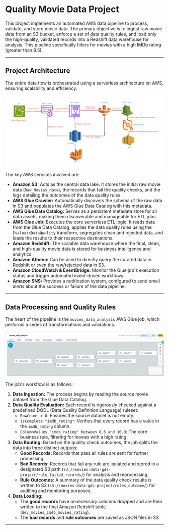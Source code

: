 # Quality Movie Data Project

This project implements an automated AWS data pipeline to process, validate, and store movie data. The primary objective is to ingest raw movie data from an S3 bucket, enforce a set of data quality rules, and load only the high-quality, validated records into a Redshift data warehouse for analysis. This pipeline specifically filters for movies with a high IMDb rating (greater than 8.5).

***

## Project Architecture

The entire data flow is orchestrated using a serverless architecture on AWS, ensuring scalability and efficiency.

![Project Architecture](AWS_MOVIE_DATA_PIPELINE.png)

The key AWS services involved are:

* **Amazon S3:** Acts as the central data lake. It stores the initial raw movie data (`Raw_Movies_data`), the records that fail the quality checks, and the logs detailing the outcomes of the data quality rules.
* **AWS Glue Crawler:** Automatically discovers the schema of the raw data in S3 and populates the AWS Glue Data Catalog with this metadata.
* **AWS Glue Data Catalog:** Serves as a persistent metadata store for all data assets, making them discoverable and manageable for ETL jobs.
* **AWS Glue Job:** Executes the core serverless ETL logic. It reads data from the Glue Data Catalog, applies the data quality rules using the `EvaluateDataQuality` transform, segregates clean and rejected data, and loads the results to their respective destinations.
* **Amazon Redshift:** The scalable data warehouse where the final, clean, and high-quality movie data is stored for business intelligence and analytics.
* **Amazon Athena:** Can be used to directly query the curated data in Redshift or even the raw/rejected data in S3.
* **Amazon CloudWatch & EventBridge:** Monitor the Glue job's execution status and trigger automated event-driven workflows.
* **Amazon SNS:** Provides a notification system, configured to send email alerts about the success or failure of the data pipeline.

***

## Data Processing and Quality Rules

The heart of the pipeline is the `movies_data_analysis` AWS Glue job, which performs a series of transformations and validations.

![Glue Job Visual Editor](AWS_MOVIE_DATA_GLUE_JOB.png)

The job's workflow is as follows:

1.  **Data Ingestion:** The process begins by reading the source movie dataset from the Glue Data Catalog.
2.  **Data Quality Evaluation:** Each record is rigorously checked against a predefined DQDL (Data Quality Definition Language) ruleset:
    * `RowCount > 0`: Ensures the source dataset is not empty.
    * `IsComplete "imdb_rating"`: Verifies that every record has a value in the `imdb_rating` column.
    * `ColumnValues "imdb_rating" between 8.5 and 10.3`: The core business rule, filtering for movies with a high rating.
3.  **Data Routing:** Based on the quality check outcomes, the job splits the data into three distinct outputs:
    * **Good Records:** Records that pass all rules are sent for further processing.
    * **Bad Records:** Records that fail any rule are isolated and stored in a designated S3 path (`s3://movies-data-gds-project/rule_failed_records/`) for analysis and reprocessing.
    * **Rule Outcomes:** A summary of the data quality check results is written to S3 (`s3://movies-data-gds-project/rules_outcome/`) for auditing and monitoring purposes.
4.  **Data Loading:**
    * The **good records** have unnecessary columns dropped and are then written to the final Amazon Redshift table (`dev_movies_imdb_movies_rating`).
    * The **bad records** and **rule outcomes** are saved as JSON files in S3.

***

